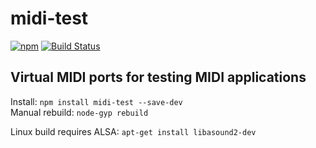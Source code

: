 # midi-test

[![npm](https://img.shields.io/npm/v/midi-test.svg)](https://www.npmjs.com/package/midi-test)
[![Build Status](https://travis-ci.org/jazz-soft/midi-test.svg?branch=master)](https://travis-ci.org/jazz-soft/midi-test)

## Virtual MIDI ports for testing MIDI applications

Install: `npm install midi-test --save-dev`  
Manual rebuild: `node-gyp rebuild`

Linux build requires ALSA: `apt-get install libasound2-dev`
